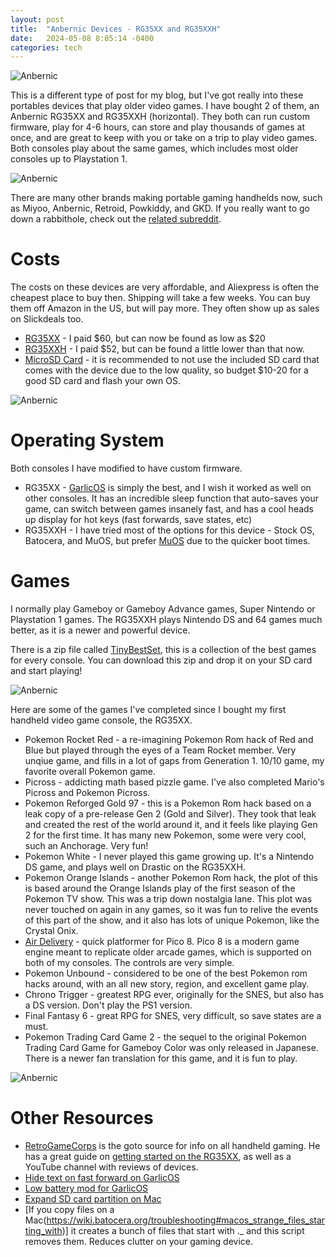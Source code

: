 ```yaml
---
layout: post
title:  "Anbernic Devices - RG35XX and RG35XXH"
date:   2024-05-08 8:05:14 -0400
categories: tech
---
```


![Anbernic](/images/gameboy/1.jpeg)

This is a different type of post for my blog, but I've got really into these portables devices that play older video games. I have bought 2 of them, an Anbernic RG35XX and RG35XXH (horizontal). They both can run custom firmware, play for 4-6 hours, can store and play thousands of games at once, and are great to keep with you or take on a trip to play video games. Both consoles play about the same games, which includes most older consoles up to Playstation 1. 

![Anbernic](/images/gameboy/2.jpeg)

There are many other brands making portable gaming handhelds now, such as Miyoo, Anbernic, Retroid, Powkiddy, and GKD. If you really want to go down a rabbithole, check out the [related subreddit](https://www.reddit.com/r/SBCGaming/). 

# Costs
The costs on these devices are very affordable, and Aliexpress is often the cheapest place to buy then. Shipping will take a few weeks. You can buy them off Amazon in the US, but will pay more. They often show up as sales on Slickdeals too. 

* [RG35XX](https://www.aliexpress.us/item/3256806417284973.html?pdp_npi=4%40dis%21USD%21US%20%24177.19%21US%20%2447.32%21%21%211273.86%21340.25%21%402101d69b17151775055571084e1f17%2112000037794779151%21sh%21US%214261812895%21&spm=a2g0o.store_pc_aeChoiceSimplified.allitems_choice_2004641054488.1005006603599725&gatewayAdapt=glo2usa) - I paid $60, but can now be found as low as $20
* [RG35XXH](https://www.aliexpress.us/item/3256806417284973.html?pdp_npi=4%40dis%21USD%21US%20%24177.19%21US%20%2447.32%21%21%211273.86%21340.25%21%402101d69b17151775055571084e1f17%2112000037794779151%21sh%21US%214261812895%21&spm=a2g0o.store_pc_aeChoiceSimplified.allitems_choice_2004641054488.1005006603599725&gatewayAdapt=glo2usa) - I paid $52, but can be found a little lower than that now. 
* [MicroSD Card](https://amzn.to/3yaff3f) - it is recommended to not use the included SD card that comes with the device due to the low quality, so budget $10-20 for a good SD card and flash your own OS. 

![Anbernic](/images/gameboy/3.jpeg)

# Operating System 
Both consoles I have modified to have custom firmware. 
* RG35XX - [GarlicOS](https://www.patreon.com/posts/76561333) is simply the best, and I wish it worked as well on other consoles. It has an incredible sleep function that auto-saves your game, can switch between games insanely fast, and has a cool heads up display for hot keys (fast forwards, save states, etc)
* RG35XXH - I have tried most of the options for this device - Stock OS, Batocera, and MuOS, but prefer [MuOS](https://muos.dev/help/installation) due to the quicker boot times. 

# Games
I normally play Gameboy or Gameboy Advance games, Super Nintendo or Playstation 1 games. The RG35XXH plays Nintendo DS and 64 games much better, as it is a newer and powerful device. 

There is a zip file called [TinyBestSet](https://www.reddit.com/r/Roms/comments/129d3q0/tiny_best_set_update_garlic_128gb_expansion/), this is a collection of the best games for every console. You can download this zip and drop it on your SD card and start playing!

![Anbernic](/images/gameboy/4.jpeg)

Here are some of the games I've completed since I bought my first handheld video game console, the RG35XX. 
* Pokemon Rocket Red - a re-imagining Pokemon Rom hack of Red and Blue but played through the eyes of a Team Rocket member. Very unqiue game, and fills in a lot of gaps from Generation 1. 10/10 game, my favorite overall Pokemon game. 
* Picross - addicting math based pizzle game. I've also completed Mario's Picross and Pokemon Picross.
* Pokemon Reforged Gold 97 - this is a Pokemon Rom hack based on a leak copy of a pre-release Gen 2 (Gold and Silver). They took that leak and created the rest of the world around it, and it feels like playing Gen 2 for the first time. It has many new Pokemon, some were very cool, such an Anchorage.  Very fun!
* Pokemon White - I never played this game growing up. It's a Nintendo DS game, and plays well on Drastic on the RG35XXH. 
* Pokemon Orange Islands - another Pokemon Rom hack, the plot of this is based around the Orange Islands play of the first season of the Pokemon TV show. This was a trip down nostalgia lane. This plot was never touched on again in any games, so it was fun to relive the events of this part of the show, and it also has lots of unique Pokemon, like the Crystal Onix.
* [Air Delivery](https://www.lexaloffle.com/bbs/?pid=129275) - quick platformer for Pico 8. Pico 8 is a modern game engine meant to replicate older arcade games, which is supported on both of my consoles. The controls are very simple. 
* Pokemon Unbound - considered to be one of the best Pokemon rom hacks around, with an all new story, region, and excellent game play. 
* Chrono Trigger - greatest RPG ever, originally for the SNES, but also has a DS version. Don't play the PS1 version. 
* Final Fantasy 6 - great RPG for SNES, very difficult, so save states are a must. 
* Pokemon Trading Card Game 2 - the sequel to the original Pokemon Trading Card Game for Gameboy Color was only released in Japanese. There is a newer fan translation for this game, and it is fun to play. 

![Anbernic](/images/gameboy/5.jpeg)

# Other Resources
* [RetroGameCorps](https://www.youtube.com/@RetroGameCorps) is the goto source for info on all handheld gaming. He has a great guide on [getting started on the RG35XX](https://retrogamecorps.com/2023/01/03/anbernic-rg35xx-starter-guide/), as well as a YouTube channel with reviews of devices. 
* [Hide text on fast forward on GarlicOS](https://www.reddit.com/r/RG35XX/comments/12ywr18/question_is_there_a_way_to_hide_this_text_when/)
* [Low battery mod for GarlicOS](https://codeberg.org/adixal/RG35XX/src/commit/67b67764681e3cd0dfa60027ff6fd2febf3e9b9f/mods/battery_warning)
* [Expand SD card partition on Mac](https://github.com/skyzyx/rg35xx-garlicos-macos-instructions/blob/main/docs/installing-garlicos-single-card.en_us.md#running-gdisk)
* [If you copy files on a Mac(https://wiki.batocera.org/troubleshooting#macos_strange_files_starting_with)] it creates a bunch of files that start with ._ and this script removes them. Reduces clutter on your gaming device. 